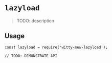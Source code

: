 # `lazyload`

> TODO: description

## Usage

```
const lazyload = require('witty-mew-lazyload');

// TODO: DEMONSTRATE API
```
